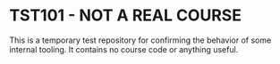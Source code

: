 # TST101 - NOT A REAL COURSE

This is a temporary test repository for confirming the behavior of some internal tooling. It contains no course code or anything useful.